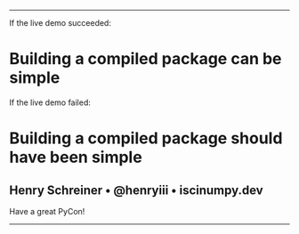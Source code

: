 
---

If the live demo succeeded:

# Building a compiled package can be simple


If the live demo failed:

# Building a compiled package should have been simple



## Henry Schreiner • @henryiii • iscinumpy.dev

Have a great PyCon!

---
